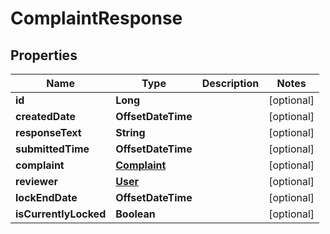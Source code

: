 

# ComplaintResponse


## Properties

| Name | Type | Description | Notes |
|------------ | ------------- | ------------- | -------------|
|**id** | **Long** |  |  [optional] |
|**createdDate** | **OffsetDateTime** |  |  [optional] |
|**responseText** | **String** |  |  [optional] |
|**submittedTime** | **OffsetDateTime** |  |  [optional] |
|**complaint** | [**Complaint**](Complaint.md) |  |  [optional] |
|**reviewer** | [**User**](User.md) |  |  [optional] |
|**lockEndDate** | **OffsetDateTime** |  |  [optional] |
|**isCurrentlyLocked** | **Boolean** |  |  [optional] |



